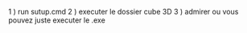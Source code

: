 1 ) run sutup.cmd
2 ) executer le dossier cube 3D
3 ) admirer
ou vous pouvez juste executer le .exe
